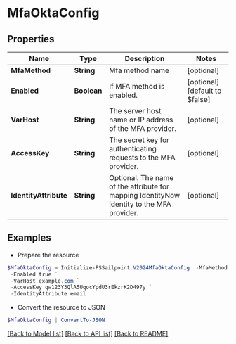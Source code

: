 # MfaOktaConfig
## Properties

Name | Type | Description | Notes
------------ | ------------- | ------------- | -------------
**MfaMethod** | **String** | Mfa method name | [optional] 
**Enabled** | **Boolean** | If MFA method is enabled. | [optional] [default to $false]
**VarHost** | **String** | The server host name or IP address of the MFA provider. | [optional] 
**AccessKey** | **String** | The secret key for authenticating requests to the MFA provider. | [optional] 
**IdentityAttribute** | **String** | Optional. The name of the attribute for mapping IdentityNow identity to the MFA provider. | [optional] 

## Examples

- Prepare the resource
```powershell
$MfaOktaConfig = Initialize-PSSailpoint.V2024MfaOktaConfig  -MfaMethod okta-verify `
 -Enabled true `
 -VarHost example.com `
 -AccessKey qw123Y3QlA5UqocYpdU3rEkzrK2D497y `
 -IdentityAttribute email
```

- Convert the resource to JSON
```powershell
$MfaOktaConfig | ConvertTo-JSON
```

[[Back to Model list]](../README.md#documentation-for-models) [[Back to API list]](../README.md#documentation-for-api-endpoints) [[Back to README]](../README.md)

